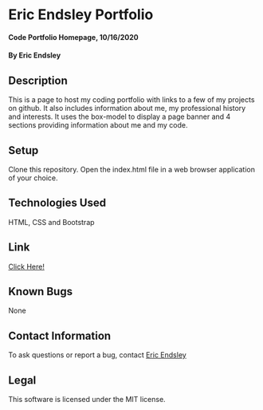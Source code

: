 # Eric Endsley Portfolio

#### Code Portfolio Homepage, 10/16/2020

#### By Eric Endsley

## Description

This is a page to host my coding portfolio with links to a few of my projects on github. It also includes information about me, my professional history and interests. It uses the box-model to display a page banner and 4 sections providing information about me and my code.

## Setup

Clone this repository. Open the index.html file in a web browser application of your choice.

## Technologies Used

HTML, CSS and Bootstrap

## Link

[Click Here!](http://eric-endsley.github.io/week-1-project)

## Known Bugs

None

## Contact Information

To ask questions or report a bug, contact [Eric Endsley](mailto:eric.endsley4@gmail.com)

## Legal

This software is licensed under the MIT license.
